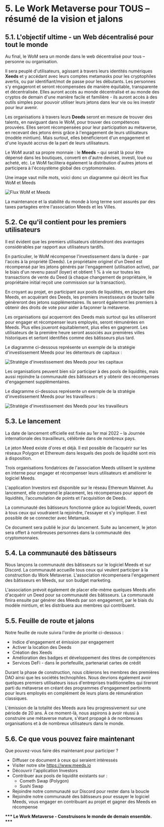 # 5. Le Work Metaverse pour TOUS – résumé de la vision et jalons

## 5.1. L'objectif ultime - un Web décentralisé pour tout le monde

Au final, le WoM sera un monde dans le web décentralisé pour tous – personne ou organisation.

Il sera peuplé d'utilisateurs, agissant à travers leurs identités numériques **Xeeds** et y accédant avec leurs comptes metamasks pour les cryptophiles avertis, ou par identifiant/mot de passe pour les débutants. Les personnes s'y engageront et seront récompensées de manière équitable, transparente et décentralisée. Elles auront accès au monde décentralisé et au monde des cryptos de demain d'une manière facile et familière - ils auront accès à des outils simples pour pouvoir utiliser leurs jetons dans leur vie ou les investir pour leur avenir.

Les organisations à travers leurs **Deeds** seront en mesure de trouver des talents, en naviguant dans le WoM, pour trouver des compétences prouvées. Elles seront récompensées pour leur participation au métaverse, en recevant des jetons émis grâce à l'engagement de leurs utilisateurs (modèle mintium). Mais surtout, elles bénéficieront d'un engagement et d'une loyauté accrus de la part de leurs utilisateurs.

Le WoM aurait sa propre monnaie : le **Meeds** – qui serait là pour être dépensé dans les boutiques, converti en d'autre devises, investi, loué ou acheté, etc. Le WoM facilitera également la distribution d'autres jetons et participera à l'écosystème global des cryptomonnaies.

Une image vaut mille mots, voici donc un diagramme qui décrit les flux WoM et Meeds

![Flux WoM et Meeds](img/en/wom-flows.png)

La maintenance et la stabilité du monde à long terme sont assurés par des taxes partagées entre l'association Meeds et les Villes.

## 5.2. Ce qu'il contient pour les premiers utilisateurs

Il est évident que les premiers utilisateurs obtiendront des avantages considérables par rapport aux utilisateurs tardifs.

En particulier, le WoM récompense l'investissement dans la durée - par l'accès à la propriété (Deeds). Le propriétaire originel d'un Deed est récompensé par les jetons générés par l'engagement (utilisation active), par le biais d'un revenu passif (loyer) et obtient 1 % à vie sur toutes les transactions de vente du Deed (à chaque changement de propriétaire, le propriétaire initial reçoit une commission sur la transaction).

En croyant au projet, en participant aux pools de liquidités, en plaçant des Meeds, en acquérant des Deeds, les premiers investisseurs de toute taille génèreront des jetons supplémentaires. Ils seront également les premiers à obtenir des droits de vote pour aider à façonner la métaverse.

Les organisations qui acquerront des Deeds mais surtout qui les utiliseront pour engager et récompenser leurs employés, seront rémunérées en Meeds. Plus elles joueront équitablement, plus elles en gagneront. Les utilisateurs de la première heure seront associés aux premières villes historiques et sertont identifiés comme des bâtisseurs plus tard.

Le diagramme ci-dessous représente un exemple de la stratégie d'investissement Meeds pour les détenteurs de capitaux :

![Stratégie d'investissement des Meeds pour les capitaux](img/en/invest-capital.png)

Les organisations peuvent bien sûr participer à des pools de liquidités, mais aussi rejoindre la communauté des bâtisseurs et y obtenir des récompenses d'engagement supplémentaires.

Le diagramme ci-dessous représente un exemple de la stratégie d'investissement Meeds pour les travailleurs :

![Stratégie d'investissement des Meeds pour les travailleurs](img/en/invest-work.png)

## 5.3. Le lancement

La date de lancement officielle est fixée au 1er mai 2022 – la Journée internationale des travailleurs, célébrée dans de nombreux pays.

Le jeton Meed existe d'ores et déjà. Il est possible de l’acquérir sur les réseaux Polygon et Ethereum dans lesquels des pools de liquidité sont mis à disposition.

Trois organisations fondatrices de l'association Meeds utilisent le système en interne pour engager et récompenser leurs utilisateurs et améliorer le logiciel Meeds.

L'application Investors est disponible sur le réseau Ethereum Mainnet. Au lancement, elle comprend le placement, les récompenses pour apport de liquidités, l’accumulation de points et l'acquisition de Deeds.

La communauté des bâtisseurs fonctionne grâce au logiciel Meeds, ouvert à tous ceux qui voudraient la rejoindre, l'essayer et s'y impliquer. Il est possible de se connecter avec Metamask.

Ce document sera publié le jour du lancement. Suite au lancement, le jeton sera offert à nombreuses personnes dans la communauté des cryptomonnaies.

## 5.4. La communauté des bâtisseurs

Nous lançons la communauté des bâtisseurs sur le logiciel Meeds et sur Discord. La communauté accueille tous ceux qui veulent participer à la construction du Work Metaverse. L'association récompensera l'engagement des bâtisseurs en Meeds, sur son budget marketing.

L'association prévoit également de placer elle-même quelques Meeds afin d'acquérir un Deed pour sa communauté des bâtisseurs. La communauté finira ensuite par générer des Meeds par son engagement, par le biais du modèle mintium, et les distribuera aux membres qui contribuent.

## 5.5. Feuille de route et jalons

Notre feuille de route suivra l'ordre de priorité ci-dessous :

- Indice d'engagement et émission par engagement
- Activer la location des Deeds
- Création des Xeeds
- Amélioration des badges et développement des titres de compétences
- Services DeFi - dans le portefeuille, partenariat cartes de crédit

Durant la phase de construction, nous ciblerons les membres des premières DAO ainsi que les sociétés technophiles. Nous devrions également avoir quelques premiers utilisateurs issus d'entreprises traditionnelles qui tireront parti du métaverse en créant des programmes d'engagement pertinents pour leurs employés en complément de leurs plans de rémunération classiques.

L'émission de la totalité des Meeds aura lieu progressivement sur une période de 20 ans. À ce moment-là, nous aspirons à avoir réussi à construire une métaverse mature, s'étant propagé à de nombreuses organisations et à de nombreux utilisateurs dans le monde.

## 5.6. Ce que vous pouvez faire maintenant

Que pouvez-vous faire dès maintenant pour participer ?

- Diffuser ce document à ceux qui seraient intéressés
- Visiter notre site https://www.meeds.io
- Découvrir l'application Investors
- Contribuer aux pools de liquidité existants sur :
  - Cometh Swap (Polygon)
  - Sushi Swap
- Rejoindre notre communauté sur Discord pour rester dans la boucle
- Rejoindre notre communauté des bâtisseurs pour essayer le logiciel Meeds, vous engager en contribuant au projet et gagner des Meeds en récompense

**\*\*\* Le Work Metaverse - Construisons le monde de demain ensemble. \*\*\***